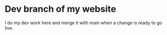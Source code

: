 # Dev branch of my website
I do my dev work here and merge it with main when a change is ready to go live.
